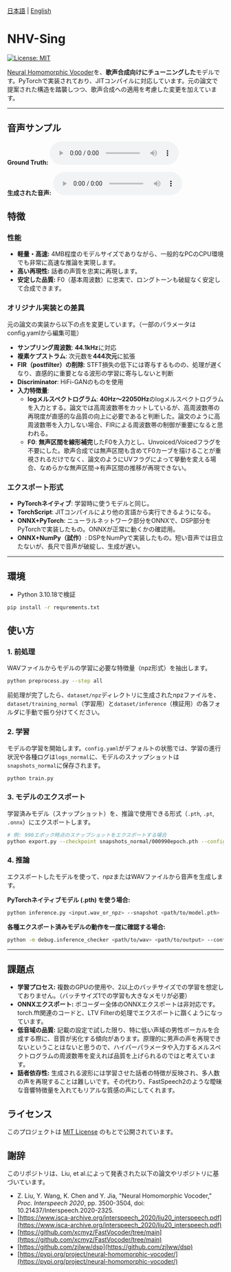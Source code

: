 [日本語](./readme.md) | [English](./README.en.md)

# NHV-Sing

[![License: MIT](https://img.shields.io/badge/License-MIT-yellow.svg)](https://opensource.org/licenses/MIT)

[Neural Homomorphic Vocoder](https://www.isca-archive.org/interspeech_2020/liu20_interspeech.pdf)を、**歌声合成向けにチューニングした**モデルです。PyTorchで実装されており、JITコンパイルに対応しています。元の論文で提案された構造を踏襲しつつ、歌声合成への適用を考慮した変更を加えています。

***

## 音声サンプル

**Ground Truth:**
<audio controls src="sample_wav/ground_truth.wav"></audio>

**生成された音声:**
<audio controls src="sample_wav/inference_wav.wav"></audio>

## 特徴

### 性能

*   **軽量・高速:** 4MB程度のモデルサイズでありながら、一般的なPCのCPU環境でも非常に高速な推論を実現します。
*   **高い再現性:** 話者の声質を忠実に再現します。
*   **安定した品質:** F0（基本周波数）に忠実で、ロングトーンも破綻なく安定して合成できます。

### オリジナル実装との差異
元の論文の実装から以下の点を変更しています。（一部のパラメータはconfig.yamlから編集可能）

* **サンプリング周波数**: **44.1kHz**に対応
* **複素ケプストラム**: 次元数を**444次元**に拡張
* **FIR（postfilter）の削除**: STFT損失の低下には寄与するものの、処理が遅くなり、直感的に重要となる波形の学習に寄与しないと判断
* **Discriminator**: HiFi-GANのものを使用
* **入力特徴量**:
    * **logメルスペクトログラム**: **40Hz〜22050Hz**のlogメルスペクトログラムを入力とする。論文では高周波数帯をカットしているが、高周波数帯の再現度が直感的な品質の向上に必要であると判断した。論文のように高周波数帯を入力しない場合、FIRによる周波数帯の制御が重要になると思われる。
    * **F0**: **無声区間を線形補完**したF0を入力とし、Unvoiced/Voicedフラグを不要にした。歌声合成では無声区間も含めてF0カーブを描けることが重視されるだけでなく、論文のようにUVフラグによって挙動を変える場合、なめらかな無声区間→有声区間の推移が再現できない。

### エクスポート形式

*  **PyTorchネイティブ**: 学習時に使うモデルと同じ。
*  **TorchScript**: JITコンパイルにより他の言語から実行できるようになる。
*  **ONNX+PyTorch**: ニューラルネットワーク部分をONNXで、DSP部分をPyTorchで実装したもの。ONNXが正常に動くかの確認用。
*  **ONNX+NumPy（試作）**: DSPをNumPyで実装したもの。短い音声では目立たないが、長尺で音声が破綻し、生成が遅い。

***

## 環境

* Python 3.10.18で検証

```bash
pip install -r requrements.txt
```

## 使い方

### 1. 前処理

WAVファイルからモデルの学習に必要な特徴量（npz形式）を抽出します。

```bash
python preprocess.py --step all
```

前処理が完了したら、`dataset/npz`ディレクトリに生成されたnpzファイルを、`dataset/training_normal`（学習用）と`dataset/inference`（検証用）の各フォルダに手動で振り分けてください。

### 2. 学習

モデルの学習を開始します。`config.yaml`がデフォルトの状態では、学習の進行状況や各種ログは`logs_normal`に、モデルのスナップショットは`snapshots_normal`に保存されます。

```bash
python train.py
```

### 3. モデルのエクスポート

学習済みモデル（スナップショット）を、推論で使用できる形式（`.pth`, `.pt`, `.onnx`）にエクスポートします。

```bash
# 例: 990エポック時点のスナップショットをエクスポートする場合
python export.py --checkpoint snapshots_normal/000990epoch.pth --config config.yaml
```

### 4. 推論

エクスポートしたモデルを使って、npzまたはWAVファイルから音声を生成します。

**PyTorchネイティブモデル (.pth) を使う場合:**

```bash
python inference.py <input.wav_or_npz> --snapshot <path/to/model.pth>
```

**各種エクスポート済みモデルの動作を一度に確認する場合:**

```bash
python -m debug.inference_checker <path/to/wav> <path/to/output> --config config.yaml --pth_path exported_models/model.pth --pt_path exported_models/model_jit.pt --onnx_path exported_models/core_model.onnx
```

***

## 課題点

*   **学習プロセス:** 複数のGPUの使用や、2以上のバッチサイズでの学習を想定しておりません。（バッチサイズ1での学習も大きなメモリが必要）
*   **ONNXエクスポート:** ボコーダー全体のONNXエクスポートは非対応です。torch.fft関連のコードと、LTV Filterの処理でエクスポートに躓くようになっています。
*   **低音域の品質:** 記載の設定で試した限り、特に低い声域の男性ボーカルを合成する際に、音質が劣化する傾向があります。原理的に男声の声を再現できないということはないと思うので、ハイパーパラメータや入力するメルスペクトログラムの周波数帯を変えれば品質を上げられるのではと考えています。
*   **話者依存性:** 生成される波形には学習させた話者の特徴が反映され、多人数の声を再現することは難しいです。その代わり、FastSpeech2のような曖昧な音響特徴量を入れてもリアルな質感の声にしてくれます。

## ライセンス

このプロジェクトは [MIT License](LICENCE) のもとで公開されています。

## 謝辞

このリポジトリは、Liu, et al.によって発表された以下の論文やリポジトリに基づいています。

*   Z. Liu, Y. Wang, K. Chen and Y. Jia, "Neural Homomorphic Vocoder," *Proc. Interspeech 2020*, pp. 3500-3504, doi: 10.21437/Interspeech.2020-2325.
*   [https://www.isca-archive.org/interspeech_2020/liu20_interspeech.pdf](https://www.isca-archive.org/interspeech_2020/liu20_interspeech.pdf)
*   [https://github.com/xcmyz/FastVocoder/tree/main](https://github.com/xcmyz/FastVocoder/tree/main)
*   [https://github.com/zjlww/dsp](https://github.com/zjlww/dsp)
*   [https://pypi.org/project/neural-homomorphic-vocoder/](https://pypi.org/project/neural-homomorphic-vocoder/)

